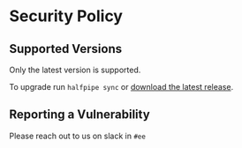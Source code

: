 # Security Policy

## Supported Versions

Only the latest version is supported.  

To upgrade run `halfpipe sync` or [download the latest release](https://github.com/springernature/halfpipe/releases/latest).


## Reporting a Vulnerability

Please reach out to us on slack in `#ee`
